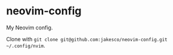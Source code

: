 # neovim-config

My Neovim config.

Clone with `git clone git@github.com:jakesco/neovim-config.git ~/.config/nvim`.
